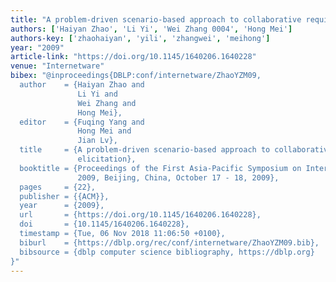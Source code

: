 ```yaml
---
title: "A problem-driven scenario-based approach to collaborative requirement elicitation"
authors: ['Haiyan Zhao', 'Li Yi', 'Wei Zhang 0004', 'Hong Mei']
authors-key: ['zhaohaiyan', 'yili', 'zhangwei', 'meihong']
year: "2009"
article-link: "https://doi.org/10.1145/1640206.1640228"
venue: "Internetware"
bibex: "@inproceedings{DBLP:conf/internetware/ZhaoYZM09,
  author    = {Haiyan Zhao and
               Li Yi and
               Wei Zhang and
               Hong Mei},
  editor    = {Fuqing Yang and
               Hong Mei and
               Jian Lv},
  title     = {A problem-driven scenario-based approach to collaborative requirement
               elicitation},
  booktitle = {Proceedings of the First Asia-Pacific Symposium on Internetware, Internetware
               2009, Beijing, China, October 17 - 18, 2009},
  pages     = {22},
  publisher = {{ACM}},
  year      = {2009},
  url       = {https://doi.org/10.1145/1640206.1640228},
  doi       = {10.1145/1640206.1640228},
  timestamp = {Tue, 06 Nov 2018 11:06:50 +0100},
  biburl    = {https://dblp.org/rec/conf/internetware/ZhaoYZM09.bib},
  bibsource = {dblp computer science bibliography, https://dblp.org}
}"
---
```

